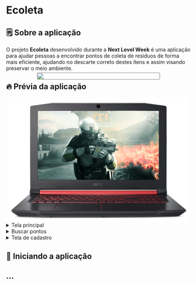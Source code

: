 # Ecoleta

## 🗒️ Sobre a aplicação

O projeto **Ecoleta** desenvolvido durante a **Next Level Week** é uma aplicação para ajudar pessoas a encontrar pontos de coleta de resíduos de forma mais eficiente, ajudando no descarte correto destes ítens e assim visando preservar o meio ambiente.

## 🔥 Prévia da aplicação

<div style="display: flex;
    justify-content: center;">
  <img id="AN5" src="EcoletaPreview/AN5.png" style="
  width: 500px;
  position: relative;
  display: flex;">
  <img id="EcoletaPreview" src="EcoletaPreview/EcoletaPreview.gif" style="
  width: 333px;
  position: absolute;
  display: flex;
  justify-content: center;
  top: 276px;
  border-radius: 4px;
  border: 2px solid #00000044;" >
  
</div>

<details><summary>Tela principal</summary>

![TelaPrincipal](public/img/home-page.png)
</details>

<details><summary>Buscar pontos</summary>

![TelaPrincipal](public/img/search-results.png)
</details>

<details><summary>Tela de cadastro</summary>

![TelaPrincipal](public/img/page-create-point.png)
![TelaPrincipal](public/img/page-create-point_2.png)
</details>


## 🔨 Iniciando a aplicação

## ...
